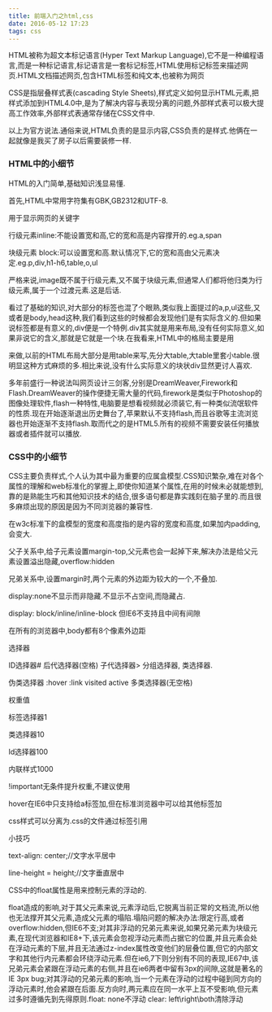 ```yaml
---
title: 前端入门之html,css
date: 2016-05-12 17:23
tags: css
---
```


HTML被称为超文本标记语言(Hyper Text Markup Language),它不是一种编程语言,而是一种标记语言,标记语言是一套标记标签,HTML使用标记标签来描述网页.HTML文档描述网页,包含HTML标签和纯文本,也被称为网页

CSS是指层叠样式表(cascading Style Sheets),样式定义如何显示HTML元素,把样式添加到HTML4.0中,是为了解决内容与表现分离的问题,外部样式表可以极大提高工作效率,外部样式表通常存储在CSS文件中.

以上为官方说法.通俗来说,HTML负责的是显示内容,CSS负责的是样式.他俩在一起就像是我买了房子以后需要装修一样.

<!-- more -->

### HTML中的小细节

HTML的入门简单,基础知识浅显易懂.

首先,HTML中常用字符集有GBK,GB2312和UTF-8.

<meta name=＂keywords＂>用于显示网页的关键字

行级元素inline:不能设置宽和高,它的宽和高是内容撑开的.eg.a,span

块级元素 block:可以设置宽和高.默认情况下,它的宽和高由父元素决定.eg.p,div,h1-h6,table,o,ul

严格来说,image既不属于行级元素,又不属于块级元素,但通常人们都将他归类为行级元素,属于一个过渡元素.这是后话.

看过了基础的知识,对大部分的标签也混了个眼熟,类似我上面提过的a,p,ul这些,又或者是body,head这种,我们看到这些的时候都会发现他们是有实际含义的.但如果说标签都是有意义的,div便是一个特例.div其实就是用来布局,没有任何实际意义,如果非说它的含义,那就是它就是一个块.在我看来,HTML中的格局主要是用<div>来做,以前的HTML布局大部分是用table来写,先分大table,大table里套小table.很明显这种方式麻烦的多.相比来说,没有什么实际意义的块状div显然更讨人喜欢.

多年前盛行一种说法叫网页设计三剑客,分别是DreamWeaver,Firework和Flash.DreamWeaver的操作便捷无需大量的代码,firework是类似于Photoshop的图像处理软件,flash一种特性,电脑要是想看视频就必须装它,有一种类似流氓软件的性质.现在开始逐渐退出历史舞台了,苹果默认不支持flash,而且谷歌等主流浏览器也开始逐渐不支持flash.取而代之的是HTML5.所有的视频不需要安装任何播放器或者插件就可以播放.

 

### CSS中的小细节

CSS主要负责样式,个人认为其中最为重要的应属盒模型.CSS知识繁杂,难在对各个属性的理解和web标准化的掌握上,即使你知道某个属性,在用的时候未必就能想到,靠的是熟能生巧和其他知识技术的结合,很多语句都是靠实践刻在脑子里的.而且很多麻烦出现的原因是因为不同浏览器的兼容性.

在w3c标准下的盒模型的宽度和高度指的是内容的宽度和高度,如果加内padding,会变大.

父子关系中,给子元素设置margin-top,父元素也会一起掉下来,解决办法是给父元素设置溢出隐藏,overflow:hidden

兄弟关系中,设置margin时,两个元素的外边距为较大的一个,不叠加.

display:none不显示而非隐藏.不显示不占空间,而隐藏占.

display: block/inline/inline-block  但IE6不支持且中间有间隙

在所有的浏览器中,body都有8个像素外边距

选择器

ID选择器# 后代选择器(空格) 子代选择器>  分组选择器,  类选择器.

伪类选择器 :hover  :link  visited  active  多类选择器(无空格)

权重值

标签选择器1

类选择器10

Id选择器100

内联样式1000

!important无条件提升权重,不建议使用

hover在IE6中只支持给a标签加,但在标准浏览器中可以给其他标签加

css样式可以分离为.css的文件通过<link>标签引用

小技巧

text-align: center;//文字水平居中

line-height = height;//文字垂直居中

 

CSS中的float属性是用来控制元素的浮动的.

float造成的影响,对于其父元素来说,元素浮动后,它脱离当前正常的文档流,所以他也无法撑开其父元素,造成父元素的塌陷.塌陷问题的解决办法:限定行高,或者overflow:hidden,但IE6不支;对其非浮动的兄弟元素来说,如果兄弟元素为块级元素,在现代浏览器和IE8+下,该元素会忽视浮动元素而占据它的位置,并且元素会处在浮动元素的下层,并且无法通过z-index属性改变他们的层叠位置,但它的内部文字和其他行内元素都会环绕浮动元素.但在ie6,7下则分别有不同的表现,IE67中,该兄弟元素会紧跟在浮动元素的右侧,并且在ie6两者中留有3px的间隙,这就是著名的IE 3px bug;对其浮动的兄弟元素的影响,当一个元素在浮动的过程中碰到同方向的浮动元素时,他会紧跟在后面.反方向时,两元素应在同一水平上互不受影响,但元素过多时遵循先到先得原则.float: none不浮动  clear: left\right\both清除浮动

